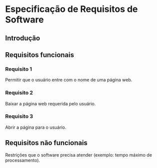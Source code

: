 # Especificação de Requisitos de Software

## Introdução

## Requisitos funcionais

### Requisito 1

Permitir que o usuário entre com o nome de uma página web.

### Requisito 2
Baixar a página web requerida pelo usuário.

### Requisito 3 
Abrir a página para o usuário.

## Requisitos não funcionais
Restrições que o software precisa atender (exemplo: tempo máximo de processamento).
